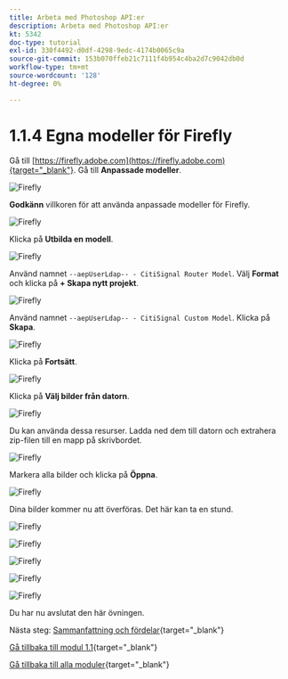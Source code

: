 ```yaml
---
title: Arbeta med Photoshop API:er
description: Arbeta med Photoshop API:er
kt: 5342
doc-type: tutorial
exl-id: 330f4492-d0df-4298-9edc-4174b0065c9a
source-git-commit: 153b070ffeb21c7111f4b954c4ba2d7c9042db0d
workflow-type: tm+mt
source-wordcount: '128'
ht-degree: 0%

---
```


# 1.1.4 Egna modeller för Firefly

Gå till [https://firefly.adobe.com](https://firefly.adobe.com){target="_blank"}. Gå till **Anpassade modeller**.

![Firefly](./images/ffcm1.png)

**Godkänn** villkoren för att använda anpassade modeller för Firefly.

![Firefly](./images/ffcm2.png)

Klicka på **Utbilda en modell**.

![Firefly](./images/ffcm3.png)

Använd namnet `--aepUserLdap-- - CitiSignal Router Model`. Välj **Format** och klicka på **+ Skapa nytt projekt**.

![Firefly](./images/ffcm4.png)

Använd namnet `--aepUserLdap-- - CitiSignal Custom Model`. Klicka på **Skapa**.

![Firefly](./images/ffcm5.png)

Klicka på **Fortsätt**.

![Firefly](./images/ffcm6.png)

Klicka på **Välj bilder från datorn**.

![Firefly](./images/ffcm7.png)

Du kan använda dessa resurser. Ladda ned dem till datorn och extrahera zip-filen till en mapp på skrivbordet.

![Firefly](./images/ffcm8.png)

Markera alla bilder och klicka på **Öppna**.

![Firefly](./images/ffcm9.png)

Dina bilder kommer nu att överföras. Det här kan ta en stund.

![Firefly](./images/ffcm10.png)

![Firefly](./images/ffcm11.png)

![Firefly](./images/ffcm12.png)

![Firefly](./images/ffcm13.png)

![Firefly](./images/ffcm14.png)

Du har nu avslutat den här övningen.

Nästa steg: [Sammanfattning och fördelar](./summary.md){target="_blank"}

[Gå tillbaka till modul 1.1](./firefly-services.md){target="_blank"}

[Gå tillbaka till alla moduler](./../../../overview.md){target="_blank"}
